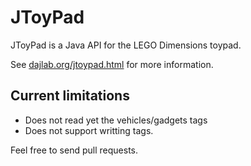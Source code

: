 # JToyPad
JToyPad is a Java API for the LEGO Dimensions toypad.

See [dajlab.org/jtoypad.html](https://www.dajlab.org/jtoypad.html) for more information.

## Current limitations
- Does not read yet the vehicles/gadgets tags
- Does not support writting tags.

Feel free to send pull requests.


